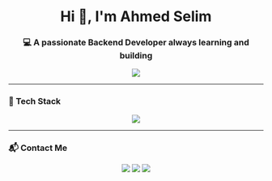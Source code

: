 <h1 align="center">Hi 👋, I'm Ahmed Selim</h1>
<h3 align="center">💻 A passionate Backend Developer always learning and building</h3>

<p align="center">
  <img src="https://readme-typing-svg.demolab.com/?lines=Backend+Developer;Always+Learning+New+Tech;Building+with+Node.js+and+Express&center=true&width=500&height=40&color=F7DF1E&vCenter=true&pause=1000&size=22" />
</p>

---

### 🚀 Tech Stack

<p align="center">
  <img src="https://skillicons.dev/icons?i=html,css,js,nodejs,express,git,github&theme=light" />
</p>

---


### 📬 Contact Me

<p align="center">
  <a href="mailto:a7med.selim123456@gmail.com"><img src="https://img.shields.io/badge/Gmail-D14836?style=for-the-badge&logo=gmail&logoColor=white"/></a>
  <a href="https://www.linkedin.com/in/ahmed-selim-358035334/" target="_blank"><img src="https://img.shields.io/badge/LinkedIn-blue?style=for-the-badge&logo=linkedin&logoColor=white"/></a>
  <a href="https://github.com/ahmedselim1234" target="_blank"><img src="https://img.shields.io/badge/GitHub-181717?style=for-the-badge&logo=github&logoColor=white"/></a>
</p>



